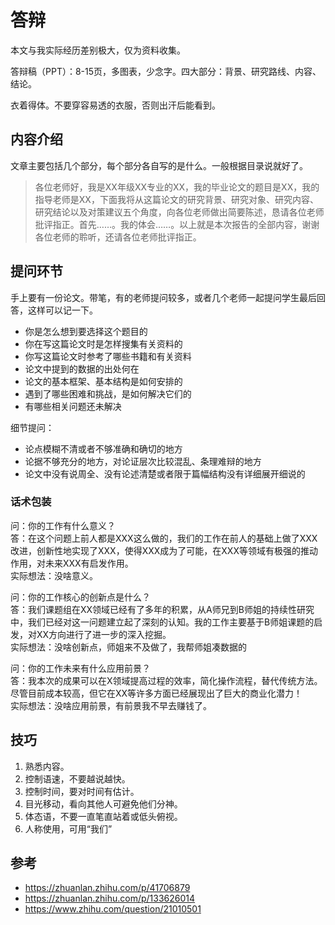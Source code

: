 # 答辩

本文与我实际经历差别极大，仅为资料收集。

答辩稿（PPT）：8-15页，多图表，少念字。四大部分：背景、研究路线、内容、结论。

衣着得体。不要穿容易透的衣服，否则出汗后能看到。

## 内容介绍

文章主要包括几个部分，每个部分各自写的是什么。一般根据目录说就好了。

> 各位老师好，我是XX年级XX专业的XX，我的毕业论文的题目是XX，我的指导老师是XX，下面我将从这篇论文的研究背景、研究对象、研究内容、研究结论以及对策建议五个角度，向各位老师做出简要陈述，恳请各位老师批评指正。首先……。我的体会……。以上就是本次报告的全部内容，谢谢各位老师的聆听，还请各位老师批评指正。

## 提问环节

手上要有一份论文。带笔，有的老师提问较多，或者几个老师一起提问学生最后回答，这样可以记一下。

* 你是怎么想到要选择这个题目的
* 你在写这篇论文时是怎样搜集有关资料的
* 你写这篇论文时参考了哪些书籍和有关资料
* 论文中提到的数据的出处何在
* 论文的基本框架、基本结构是如何安排的
* 遇到了哪些困难和挑战，是如何解决它们的
* 有哪些相关问题还未解决

细节提问：

* 论点模糊不清或者不够准确和确切的地方
* 论据不够充分的地方，对论证层次比较混乱、条理难辩的地方
* 论文中没有说周全、没有论述清楚或者限于篇幅结构没有详细展开细说的

### 话术包装

问：你的工作有什么意义？\
答：在这个问题上前人都是XXX这么做的，我们的工作在前人的基础上做了XXX改进，创新性地实现了XXX，使得XXX成为了可能，在XXX等领域有极强的推动作用，对未来XXX有启发作用。\
实际想法：没啥意义。

问：你的工作核心的创新点是什么？\
答：我们课题组在XX领域已经有了多年的积累，从A师兄到B师姐的持续性研究中，我们已经对这一问题建立起了深刻的认知。我的工作主要基于B师姐课题的启发，对XX方向进行了进一步的深入挖掘。\
实际想法：没啥创新点，师姐来不及做了，我帮师姐凑数据的

问：你的工作未来有什么应用前景？\
答：我本次的成果可以在X领域提高过程的效率，简化操作流程，替代传统方法。尽管目前成本较高，但它在XX等许多方面已经展现出了巨大的商业化潜力！\
实际想法：没啥应用前景，有前景我不早去赚钱了。

## 技巧

1. 熟悉内容。
2. 控制语速，不要越说越快。
3. 控制时间，要对时间有估计。
4. 目光移动，看向其他人可避免他们分神。
5. 体态语，不要一直笔直站着或低头俯视。
6. 人称使用，可用“我们”

## 参考

* https://zhuanlan.zhihu.com/p/41706879
* https://zhuanlan.zhihu.com/p/133626014
* https://www.zhihu.com/question/21010501
